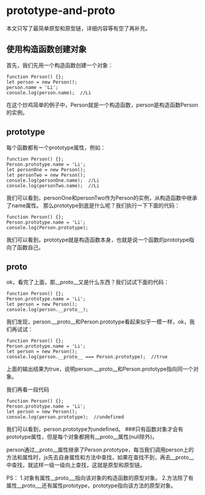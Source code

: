 # prototype-and-__proto__
本文只写了最简单原型和原型链，详细内容等有空了再补充。

## 使用构造函数创建对象
首先，我们先用一个构造函数创建一个对象：
```
function Person() {};
let person = new Person();
person.name = 'Li';
console.log(person.name);  //Li
```
在这个炒鸡简单的例子中，Person就是一个构造函数，person是构造函数Person的实例。

## prototype
每个函数都有一个prototype属性，例如：
```
function Person() {};
Person.prototype.name = 'Li';
let personOne = new Person();
let personTwo = new Person();
console.log(personOne.name);  //Li
console.log(personTwo.name);  //Li
```
我们可以看到，personOne和personTwo作为Person的实例，从构造函数中继承了name属性。
那么prototype到底是什么呢？我们执行一下下面的代码：
```
function Person() {};
Person.prototype.name = 'Li';
console.log(Person.prototype);
```
我们可以看到，prototype就是构造函数本身，也就是说一个函数的prototype指向了函数自己。

## __proto__
ok，看完了上面，那__proto__又是什么东西？我们试试下面的代码：
```
function Person() {};
Person.prototype.name = 'Li';
let person = new Person();
console.log(person.__proto__);
```
我们发现，person.__proto__和Person.prototype看起来似乎一模一样，ok，我们再试试：
```
function Person() {};
Person.prototype.name = 'Li';
let person = new Person();
console.log(person.__proto__ === Person.prototype);  //true  
```
上面的输出结果为true，说明person.__proto__和Person.prototype指向同一个对象。

我们再看一段代码
```
function Person() {};
Person.prototype.name = 'Li';
let person = new Person();
console.log(person.prototype);  //undefined 
```
我们可以看到，person.prototype为undefined。
###只有函数对象才会有prototype属性，但是每个对象都拥有__proto__属性(null除外)。

person通过__proto__属性继承了Person.prototype，每当我们调用person上的方法和属性时，js先去自身属性和方法中查找，如果在查找不到，再去__proto__中查找，就这样一级一级向上查找，这就是原型和原型链。

PS：
1.对象有属性__proto__,指向该对象的构造函数的原型对象。
2.方法除了有属性__proto__,还有属性prototype，prototype指向该方法的原型对象。
